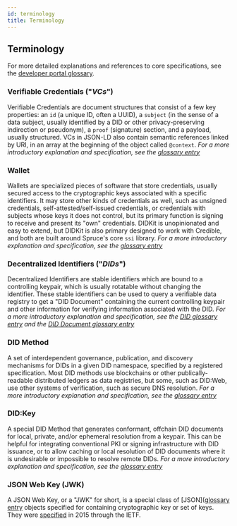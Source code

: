 ```yaml
---
id: terminology
title: Terminology
---
```


## Terminology

For more detailed explanations and references to core specifications, see the [developer portal glossary](https://spruceid.dev/docs/glossary).

### Verifiable Credentials ("*VCs*")
Verifiable Credentials are document structures that consist of a few key properties: an `id` (a unique ID, often a UUID), a `subject` (in the sense of a data subject, usually identified by a DID or other privacy-preserving indirection or pseudonym), a `proof` (signature) section, and a payload, usually structured. VCs in JSON-LD also contain semantic references linked by URI, in an array at the beginning of the object called `@context`.  *For a more introductory explanation and specification, see the [glossary entry](https://spruceid.dev/docs/glossary#verifiable-credentials-vcs)*

### Wallet
Wallets are specialized pieces of software that store credentials, usually secured access to the cryptographic keys associated with a specific identifiers. It may store other kinds of credentials as well, such as unsigned credentials, self-attested/self-issued credentials, or credentials with subjects whose keys it does not control, but its primary function is signing to receive and present its "own" credentials.  DIDKit is unopinionated and easy to extend, but DIDKit is also primary designed to work with Credible, and both are built around Spruce's core `ssi` library.  *For a more introductory explanation and specification, see the [glossary entry](https://spruceid.dev/docs/glossary#wallet)*

### Decentralized Identifiers ("*DIDs*")
Decentralized Identifiers are stable identifiers which are bound to a controlling keypair, which is usually rotatable without changing the identifier. These stable identifiers can be used to query a verifiable data registry to get a "DID Document" containing the current controlling keypair and other information for verifying information associated with the DID.  *For a more introductory explanation and specification, see the [DID glossary entry](https://spruceid.dev/docs/glossary#verifiable-credentials-vcs) and the [DID Document glossary entry](https://spruceid.dev/docs/glossary#verifiable-credentials-vcs)*

### DID Method
A set of interdependent governance, publication, and discovery mechanisms for DIDs in a given DID namespace, specified by a registered specification. Most DID methods use blockchains or other publically-readable distributed ledgers as data registries, but some, such as DID:Web, use other systems of verification, such as secure DNS resolution. *For a more introductory explanation and specification, see the [glossary entry](https://spruceid.dev/docs/glossary#did-method)*

### DID:Key
A special DID Method that generates conformant, offchain DID documents for local, private, and/or ephemeral resolution from a keypair. This can be helpful for integrating conventional PKI or signing infrastructure with DID issuance, or to allow caching or local resolution of DID documents where it is undesirable or impossible to resolve remote DIDs. *For a more introductory explanation and specification, see the [glossary entry](https://spruceid.dev/docs/glossary#didkey)*

### JSON Web Key (JWK)

A JSON Web Key, or a "JWK" for short, is a special class of [JSON]([glossary entry](https://spruceid.dev/docs/glossary#json) objects specified for containing cryptographic key or set of keys. They were [specified](https://tools.ietf.org/html/rfc7517) in 2015 through the IETF.